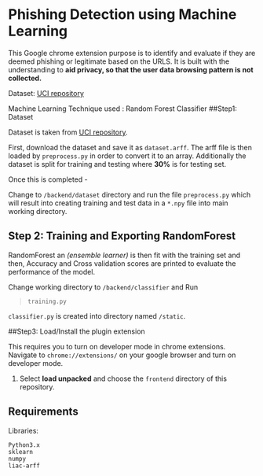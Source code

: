 ﻿# Phishing Detection using Machine LearningThis Google chrome extension purpose is to identify and evaluate if they are deemed phishing or legitimate based on the URLS.  It is built with the understanding to **aid privacy, so that the user data browsing pattern is not collected.** Dataset:  [UCI repository](https://archive.ics.uci.edu/ml/datasets/phishing+websites) Machine Learning Technique used : Random Forest Classifier##Step1: DatasetDataset is taken from [UCI repository](https://archive.ics.uci.edu/ml/datasets/phishing+websites).First, download the dataset and save it as `dataset.arff`.  The arff file is then loaded by `preprocess.py` in order to convert it to an array. Additionally the dataset is split for training and testing where **30%** is for testing set. Once this is completed - Change to `/backend/dataset` directory and run the file `preprocess.py` which will result into creating training and test data in a `*.npy` file into main working directory.## Step 2:  Training and Exporting RandomForestRandomForest an *(ensemble learner)* is then fit  with the training set and then,  Accuracy and Cross validation scores are printed to evaluate the performance of the model. Change working directory to `/backend/classifier` and Run    > `training.py``classifier.py` is created into directory named `/static`.  ##Step3:  Load/Install  the plugin extensionThis requires you to turn on developer mode in chrome extensions. Navigate to `chrome://extensions/` on your google browser and turn on developer mode.1.  Select **load unpacked** and choose the `frontend` directory of this repository.## RequirementsLibraries:```Python3.xsklearnnumpyliac-arff